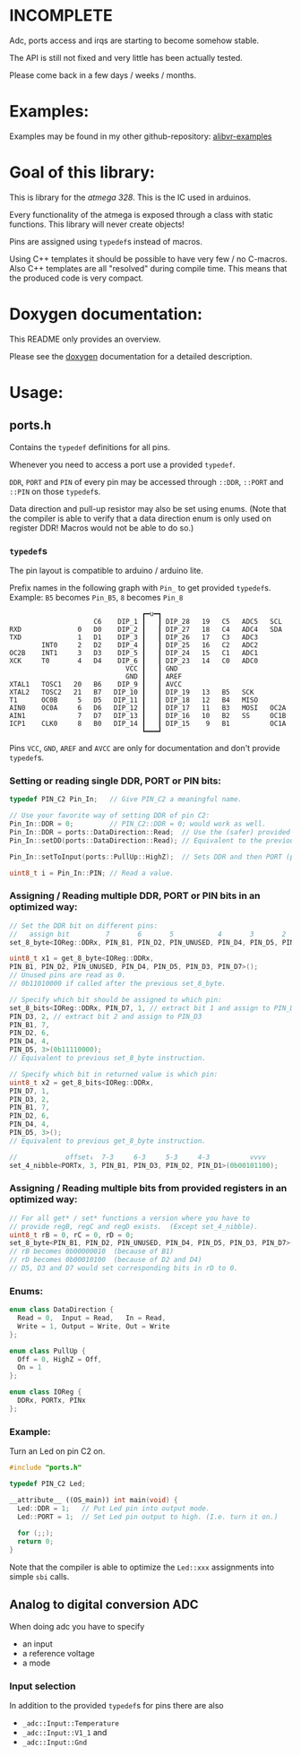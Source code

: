 INCOMPLETE
==========

Adc, ports access and irqs are starting to become somehow stable.

The API is still not fixed and very little has been actually tested.

Please come back in a few days / weeks / months.


Examples:
=========

Examples may be found in my other github-repository:
[alibvr-examples](https://www.github.com/close2/alibvr-examples)


Goal of this library:
=====================

This is library for the *atmega 328*.  This is the IC used in arduinos.

Every functionality of the atmega is exposed through a class with static
functions.  This library will never create objects!

Pins are assigned using `typedef`s instead of macros.

Using C++ templates it should be possible to have very few / no C-macros.
Also C++ templates are all "resolved" during compile time.  This means that
the produced code is very compact.


Doxygen documentation:
======================

This README only provides an overview.

Please see the [doxygen](http://close2.github.io/alibvr/doxygen/html/)
documentation for a detailed description.


Usage:
======

## ports.h

Contains the `typedef` definitions for all pins.

Whenever you need to access a port use a provided `typedef`.

`DDR`, `PORT` and `PIN` of every pin may be accessed through `::DDR`,
`::PORT` and `::PIN` on those `typedef`s.

Data direction and pull-up resistor may also be set using enums.  (Note that
the compiler is able to verify that a data direction enum is only used on
register DDR!  Macros would not be able to do so.)

### `typedef`s

The pin layout is compatible to arduino / arduino lite.

Prefix names in the following graph with `Pin_` to get
provided `typedef`s.  Example: `B5` becomes `Pin_B5`, `8` becomes `Pin_8`


```
                                 ┏━u━┓
                     C6    DIP_1 ┃   ┃ DIP_28   19   C5   ADC5   SCL
RXD              0   D0    DIP_2 ┃   ┃ DIP_27   18   C4   ADC4   SDA
TXD              1   D1    DIP_3 ┃   ┃ DIP_26   17   C3   ADC3
        INT0     2   D2    DIP_4 ┃   ┃ DIP_25   16   C2   ADC2
OC2B    INT1     3   D3    DIP_5 ┃   ┃ DIP_24   15   C1   ADC1
XCK     T0       4   D4    DIP_6 ┃   ┃ DIP_23   14   C0   ADC0
                             VCC ┃   ┃ GND
                             GND ┃   ┃ AREF
XTAL1   TOSC1   20   B6    DIP_9 ┃   ┃ AVCC
XTAL2   TOSC2   21   B7   DIP_10 ┃   ┃ DIP_19   13   B5   SCK
T1      OC0B     5   D5   DIP_11 ┃   ┃ DIP_18   12   B4   MISO
AIN0    OC0A     6   D6   DIP_12 ┃   ┃ DIP_17   11   B3   MOSI   OC2A
AIN1             7   D7   DIP_13 ┃   ┃ DIP_16   10   B2   SS     OC1B
ICP1    CLK0     8   B0   DIP_14 ┃   ┃ DIP_15    9   B1          OC1A
                                 ┗━━━┛
```

Pins `VCC`, `GND`, `AREF` and `AVCC` are only for documentation
and don't provide `typedef`s.

### Setting or reading single DDR, PORT or PIN bits:

```C++
typedef PIN_C2 Pin_In;   // Give PIN_C2 a meaningful name.

// Use your favorite way of setting DDR of pin C2:
Pin_In::DDR = 0;         // PIN_C2::DDR = 0; would work as well.
Pin_In::DDR = ports::DataDirection::Read;  // Use the (safer) provided enum.
Pin_In::setDD(ports::DataDirection::Read); // Equivalent to the previous line.

Pin_In::setToInput(ports::PullUp::HighZ);  // Sets DDR and then PORT (pullup).

uint8_t i = Pin_In::PIN; // Read a value.
```

### Assigning / Reading multiple DDR, PORT or PIN bits in an optimized way:

```C++
// Set the DDR bit on different pins:
//   assign bit         7       6       5           4       3       2       1      :  76 4321
set_8_byte<IOReg::DDRx, PIN_B1, PIN_D2, PIN_UNUSED, PIN_D4, PIN_D5, PIN_D3, PIN_D7>(0b11110000);

uint8_t x1 = get_8_byte<IOReg::DDRx,
PIN_B1, PIN_D2, PIN_UNUSED, PIN_D4, PIN_D5, PIN_D3, PIN_D7>();
// Unused pins are read as 0.
// 0b11010000 if called after the previous set_8_byte.

// Specify which bit should be assigned to which pin:
set_8_bits<IOReg::DDRx, PIN_D7, 1, // extract bit 1 and assign to PIN_D7
PIN_D3, 2, // extract bit 2 and assign to PIN_D3
PIN_B1, 7,
PIN_D2, 6,
PIN_D4, 4,
PIN_D5, 3>(0b11110000);
// Equivalent to previous set_8_byte instruction.

// Specify which bit in returned value is which pin:
uint8_t x2 = get_8_bits<IOReg::DDRx,
PIN_D7, 1,
PIN_D3, 2,
PIN_B1, 7,
PIN_D2, 6,
PIN_D4, 4,
PIN_D5, 3>();
// Equivalent to previous get_8_byte instruction.

//            offset↓  7-3     6-3     5-3     4-3          vvvv
set_4_nibble<PORTx, 3, PIN_B1, PIN_D3, PIN_D2, PIN_D1>(0b00101100);
```

### Assigning / Reading multiple bits from provided registers in an optimized way:

```C++
// For all get* / set* functions a version where you have to
// provide regB, regC and regD exists.  (Except set_4_nibble).
uint8_t rB = 0, rC = 0, rD = 0;
set_8_byte<PIN_B1, PIN_D2, PIN_UNUSED, PIN_D4, PIN_D5, PIN_D3, PIN_D7>(rB, rC, rD, 0b11110000);
// rB becomes 0b00000010  (because of B1)
// rD becomes 0b00010100  (because of D2 and D4)
// D5, D3 and D7 would set corresponding bits in rD to 0.
```

### Enums:

```C++
enum class DataDirection {
  Read = 0,  Input = Read,   In = Read,
  Write = 1, Output = Write, Out = Write
};
```

```C++
enum class PullUp {
  Off = 0, HighZ = Off,
  On = 1
};
```

```C++
enum class IOReg {
  DDRx, PORTx, PINx
};
```

### Example:

Turn an Led on pin C2 on.

```C++
#include "ports.h"

typedef PIN_C2 Led;

__attribute__ ((OS_main)) int main(void) {
  Led::DDR = 1;   // Put Led pin into output mode.
  Led::PORT = 1;  // Set Led pin output to high. (I.e. turn it on.)
  
  for (;;);
  return 0;
}
```

Note that the compiler is able to optimize the `Led::xxx` assignments
into simple `sbi` calls.


## Analog to digital conversion  ADC

When doing adc you have to specify
* an input
* a reference voltage
* a mode


### Input selection

In addition to the provided `typedef`s for pins there are also
* `_adc::Input::Temperature`
* `_adc::Input::V1_1` and
* `_adc::Input::Gnd`
